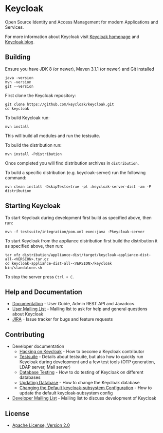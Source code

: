 Keycloak
========

Open Source Identity and Access Management for modern Applications and Services.

For more information about Keycloak visit [Keycloak homepage](http://keycloak.org) and [Keycloak blog](http://blog.keycloak.org).


Building
--------

Ensure you have JDK 8 (or newer), Maven 3.1.1 (or newer) and Git installed 

    java -version
    mvn -version
    git --version

First clone the Keycloak repository:

    git clone https://github.com/keycloak/keycloak.git
    cd keycloak

To build Keycloak run:

    mvn install

This will build all modules and run the testsuite.

To build the distribution run:

    mvn install -Pdistribution

Once completed you will find distribution archives in `distribution`.


To build a specific distribution (e.g. keycloak-server) run the following command:

    mvn clean install -DskipTests=true -pl :keycloak-server-dist -am -P distribution


Starting Keycloak
-----------------

To start Keycloak during development first build as specified above, then run:

    mvn -f testsuite/integration/pom.xml exec:java -Pkeycloak-server


To start Keycloak from the appliance distribution first build the distribution it as specified above, then run:

    tar xfz distribution/appliance-dist/target/keycloak-appliance-dist-all-<VERSION>.tar.gz
    cd keycloak-appliance-dist-all-<VERSION>/keycloak
    bin/standalone.sh

To stop the server press `Ctrl + C`.


Help and Documentation
----------------------
* [Documentation](http://www.keycloak.org/documentation.html) - User Guide, Admin REST API and Javadocs
* [User Mailing List](https://lists.jboss.org/mailman/listinfo/keycloak-user) - Mailing list to ask for help and general questions about Keycloak
* [JIRA](https://issues.jboss.org/projects/KEYCLOAK) - Issue tracker for bugs and feature requests


Contributing
------------

* Developer documentation
    * [Hacking on Keycloak](misc/HackingOnKeycloak.md) - How to become a Keycloak contributor
    * [Testsuite](misc/Testsuite.md) - Details about testsuite, but also how to quickly run Keycloak during development and a few test tools (OTP generation, LDAP server, Mail server)
    * [Database Testing](misc/DatabaseTesting.md) - How to do testing of Keycloak on different databases
    * [Updating Database](misc/UpdatingDatabaseSchema.md) - How to change the Keycloak database
    * [Changing the Default keycloak-subsystem Configuration](misc/UpdatingServerConfig.md) - How to update the default keycloak-subsystem config
* [Developer Mailing List](https://lists.jboss.org/mailman/listinfo/keycloak-dev) - Mailing list to discuss development of Keycloak


License
-------

* [Apache License, Version 2.0](https://www.apache.org/licenses/LICENSE-2.0)
